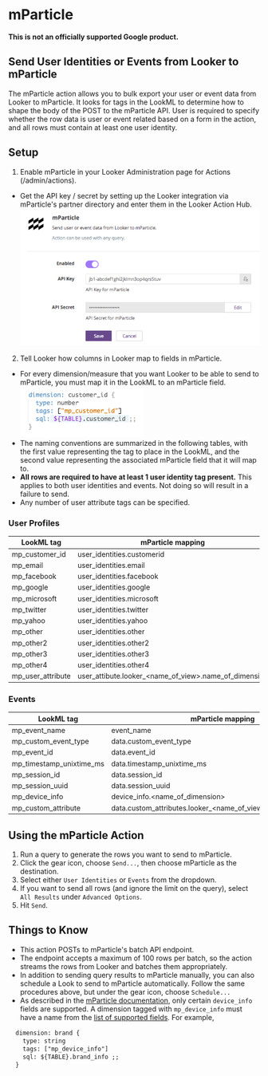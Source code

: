 # mParticle

**This is not an officially supported Google product.**

## Send User Identities or Events from Looker to mParticle

The mParticle action allows you to bulk export your user or event data from Looker to mParticle. It looks for tags in the LookML to determine how to shape the body of the POST to the mParticle API. User is required to specify whether the row data is user or event related based on a form in the action, and all rows must contain at least one user identity.

## Setup

1. Enable mParticle in your Looker Administration page for Actions (/admin/actions).
  - Get the API key / secret by setting up the Looker integration via mParticle's partner directory and enter them in the Looker Action Hub. ![](mparticle_settings.png)


2. Tell Looker how columns in Looker map to fields in mParticle.
  - For every dimension/measure that you want Looker to be able to send to mParticle, you must map it in the LookML to an mParticle field. ![](mparticle_tag.png)
  - The naming conventions are summarized in the following tables, with the first value representing the tag to place in the LookML, and the second value representing the associated mParticle field that it will map to.
  - **All rows are required to have at least 1 user identity tag present.** This applies to both user identities and events. Not doing so will result in a failure to send.
  - Any number of user attribute tags can be specified.


### User Profiles
  |LookML tag|mParticle mapping|
  |----------|-----------------|
  |mp_customer_id|user_identities.customerid|
  |mp_email|user_identities.email|
  |mp_facebook|user_identities.facebook|
  |mp_google|user_identities.google|
  |mp_microsoft|user_identities.microsoft|
  |mp_twitter|user_identities.twitter|
  |mp_yahoo|user_identities.yahoo|
  |mp_other|user_identities.other|
  |mp_other2|user_identities.other2|
  |mp_other3|user_identities.other3|
  |mp_other4|user_identities.other4|
  |mp_user_attribute|user_attibute.looker_<name_of_view>.name_of_dimension|


### Events
  |LookML tag|mParticle mapping|
  |----------|-----------------|
  |mp_event_name|event_name|
  |mp_custom_event_type|data.custom_event_type|
  |mp_event_id|data.event_id|
  |mp_timestamp_unixtime_ms|data.timestamp_unixtime_ms|
  |mp_session_id|data.session_id|
  |mp_session_uuid|data.session_uuid|
  |mp_device_info|device_info.<name_of_dimension>|
  |mp_custom_attribute|data.custom_attributes.looker_<name_of_view>.name_of_dimension|

## Using the mParticle Action

1. Run a query to generate the rows you want to send to mParticle.
2. Click the gear icon, choose `Send...`, then choose mParticle as the destination.
3. Select either `User Identities` or `Events` from the dropdown.
4. If you want to send all rows (and ignore the limit on the query), select `All Results` under `Advanced Options`.
5. Hit `Send`.

## Things to Know

- This action POSTs to mParticle's batch API endpoint.
- The endpoint accepts a maximum of 100 rows per batch, so the action streams the rows from Looker and batches them appropriately.
- In addition to sending query results to mParticle manually, you can also schedule a Look to send to mParticle automatically. Follow the same procedures above, but under the gear icon, choose `Schedule...`
- As described in the [mParticle documentation](https://docs.mparticle.com/developers/server/json-reference/#device_info), only certain `device_info` fields are supported. A dimension tagged with `mp_device_info` must have a name from the [list of supported fields](https://docs.mparticle.com/developers/server/json-reference/#device_info). For example, 

```
  dimension: brand {
    type: string
    tags: ["mp_device_info"]
    sql: ${TABLE}.brand_info ;;
  }
```
